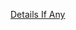 [Details If Any](https://github.com/deathbybandaid/piholeparser/blob/master/RecentRunLogs/parsingscripts/ChadMayfieldPornBlocklistlight.md)

